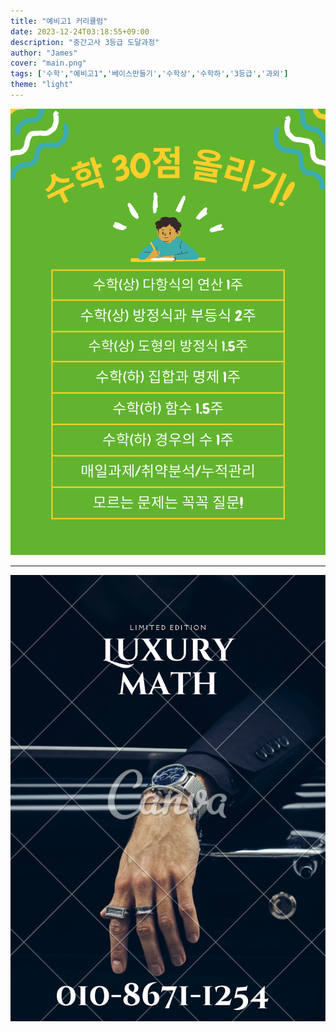 ```yaml
---
title: "예비고1 커리큘럼"
date: 2023-12-24T03:18:55+09:00
description: "중간고사 3등급 도달과정"
author: "James"
cover: "main.png"
tags: ['수학',"예비고1",'베이스만들기','수학상','수학하','3등급','과외']
theme: "light"
---
```


![예비고1 커리큘럼](1.png)
***
![LuxuryMath, HER:Ma+h](luxurymath.png)